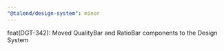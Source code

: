 ```yaml
---
"@talend/design-system": minor
---
```


feat(DGT-342): Moved QualityBar and RatioBar components to the Design System
